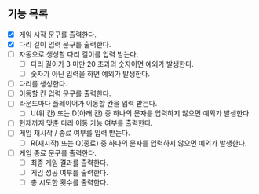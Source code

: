 ## 기능 목록
- [x] 게임 시작 문구를 출력한다.
- [x] 다리 길이 입력 문구를 출력한다.
- [ ] 자동으로 생성할 다리 길이를 입력 받는다.
    - [ ] 다리 길이가 3 미만 20 초과의 숫자이면 예외가 발생한다.
    - [ ] 숫자가 아닌 입력을 하면 예외가 발생한다.
- [ ] 다리를 생성한다.
- [ ] 이동할 칸 입력 문구를 출력한다.
- [ ] 라운드마다 플레이어가 이동할 칸을 입력 받는다.
    - [ ] U(위 칸) 또는 D(아래 칸) 중 하나의 문자를 입력하지 않으면 예외가 발생한다.
- [ ] 현재까지 맞춘 다리 이동 가능 여부를 출력한다.
- [ ] 게임 재시작 / 종료 여부를 입력 받는다.
    - [ ] R(재시작) 또는 Q(종료) 중 하나의 문자를 입력하지 않으면 예외가 발생한다.
- [ ] 게임 종료 문구를 출력한다.
    - [ ] 최종 게임 결과를 출력한다.
    - [ ] 게임 성공 여부를 출력한다.
    - [ ] 총 시도한 횟수를 출력한다.